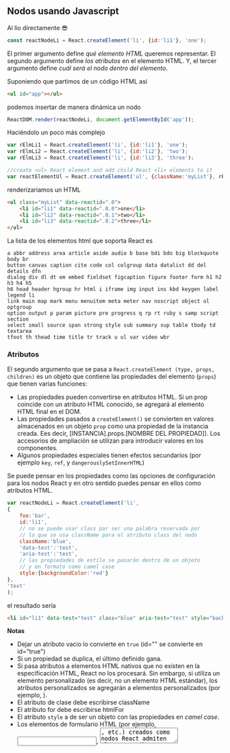 ## Nodos usando Javascript

Al lio directamente 😎

```js
const reactNodeLi = React.createElement('li', {id:'li1'}, 'one');
````

El primer argumento define *qué elemento HTML* queremos representar. El segundo argumento define *los atributos* en el elemento HTML. Y, el tercer argumento define *cuál será el nodo dentro del elemento*.

Suponiendo que partimos de un código HTML así

```html
<ul id="app"></ul>
```

podemos insertar de manera dinámica un nodo

```js
ReactDOM.render(reactNodeLi, document.getElementById('app'));
```

Haciéndolo un poco más complejo

```js
var rElmLi1 = React.createElement('li', {id:'li1'}, 'one');
var rElmLi2 = React.createElement('li', {id:'li2'}, 'two');
var rElmLi3 = React.createElement('li', {id:'li3'}, 'three');

//create <ul> React element and add child React <li> elements to it
var reactElementUl = React.createElement('ul', {className:'myList'}, rElmLi1,rElmLi2,rElmLi3);
```

renderizariamos un HTML

```html
<ul class="myList" data-reactid=".0">
    <li id="li1" data-reactid=".0.0">one</li>
    <li id="li2" data-reactid=".0.1">two</li>
    <li id="li3" data-reactid=".0.2">three</li>
</ul>
```

La lista de los elementos html que soporta React es
```
a abbr address area article aside audio b base bdi bdo big blockquote body br
button canvas caption cite code col colgroup data datalist dd del details dfn
dialog div dl dt em embed fieldset figcaption figure footer form h1 h2 h3 h4 h5
h6 head header hgroup hr html i iframe img input ins kbd keygen label legend li
link main map mark menu menuitem meta meter nav noscript object ol optgroup
option output p param picture pre progress q rp rt ruby s samp script section
select small source span strong style sub summary sup table tbody td textarea
tfoot th thead time title tr track u ul var video wbr
```

### Atributos
El segundo argumento que se pasa a `React.createElement (type, props, children)` es un objeto que contiene las propiedades del elemento (`props`) que tienen varias funciones:

* Las propiedades pueden convertirse en atributos HTML. Si un prop coincide con un atributo HTML conocido, se agregará al elemento HTML final en el DOM.
* Las propiedades pasados a `createElement()` se convierten en valores almacenados en un objeto `prop` como una propiedad de la instancia creada. Ees decir, [INSTANCIA].props.[NOMBRE DEL PROPIEDAD]). Los accesorios de ampliación se utilizan para introducir valores en los componentes.
* Algunos propiedades especiales tienen efectos secundarios (por ejemplo `key`, `ref`, y `dangerouslySetInnerHTML`)

Se puede pensar en los propiedades como las opciones de configuración para los nodos React y en otro sentido puedes pensar en ellos como atributos HTML.

```js
var reactNodeLi = React.createElement('li',
{
    foo:'bar',
    id:'li1',
    // no se puede usar class por ser una palabra reservada por
    // lo que se usa className para el atributo class del nodo
    className:'blue',
    'data-test':'test',
    'aria-test':'test',
    // las propiedades de estilo se pasarán dentro de un objeto
    // y en formato como camel case
    style:{backgroundColor:'red'}
},
'text'
);
```
 el resultado sería
 
 ```html
 <li id="li1" data-test="test" class="blue" aria-test="test" style="background-color:red;" data-reactid=".0">text</li>
 ```

**Notas**

* Dejar un atributo vacio lo convierte en `true` (id="" se convierte en id="true")
* Si un propiedad se duplica, el último definido gana.
* Si pasa atributos a elementos HTML nativos que no existen en la especificación HTML, React no los procesará. Sin embargo, si utiliza un elemento personalizado (es decir, no un elemento HTML estándar), los atributos personalizados se agregarán a elementos personalizados (por ejemplo, <drago-component custom-attribute = "foo" />).
* El atributo de clase debe escribirse className
* El atributo for debe escribirse htmlFor
* El atributo `style` a de ser un objeto con las propiedades en _camel case_.
* Los elementos de formulario HTML (por ejemplo, <input />, <textarea />, etc.) creados como nodos React admiten algunos atributos que son afectados por la interacción del usuario (value, checked, selected).
* Los atributos `ref` y `dangerouslySetInnerHTML` - que no existen en DOM - son de uso para acceder a un nodo y para ...
* Todos los atributos son camel case (por ejemplo, accept-charset se escribe como acceptCharset) que difiere de cómo se escriben en HTML.

Los siguientes son los atributos HTML que React soporta (mostrados en camel case):

```
accept acceptCharset accessKey action allowFullScreen allowTransparency alt
async autoComplete autoFocus autoPlay capture cellPadding cellSpacing challenge
charSet checked classID className colSpan cols content contentEditable
contextMenu controls coords crossOrigin data dateTime default defer dir
disabled download draggable encType form formAction formEncType formMethod
formNoValidate formTarget frameBorder headers height hidden high href hrefLang
htmlFor httpEquiv icon id inputMode integrity is keyParams keyType kind label
lang list loop low manifest marginHeight marginWidth max maxLength media
mediaGroup method min minLength multiple muted name noValidate nonce open
optimum pattern placeholder poster preload radioGroup readOnly rel required
reversed role rowSpan rows sandbox scope scoped scrolling seamless selected
shape size sizes span spellCheck src srcDoc srcLang srcSet start step style
summary tabIndex target title type useMap value width wmode wrap
```

### Factorias

React proporciona una forma para crear nodos de elementos HTML comúnmente utilizados: las factorias. Estas son simplemente funciones que generan un `ReactElement`. Si usamos `JSX`es bastante probable que jamás usemos las factorias. 
React también proporciona una forma de crear factorías propias por medio de `React.createFactory(type)`.

```js
var reactNodeLi = React.DOM.li({id:'li1'}, 'one');
var reactNodeLi = React.createElement('li', {id:'li1'}, 'one');
```

Estos son los elementos que tienen factoria

```
a,abbr,address,area,article,aside,audio,b,base,bdi,bdo,big,blockquote,body,br,button,
canvas,caption,cite,code,col,colgroup,data,datalist,dd,del,details,dfn,dialog,div,dl,
dt,em,embed,fieldset,figcaption,figure,footer,form,h1,h2,h3,h4,h5,h6,head,header,hgroup,
hr,html,i,iframe,img,input,ins,kbd,keygen,label,legend,li,link,main,map,mark,menu,
menuitem,meta,meter,nav,noscript,object,ol,optgroup,option,output,p,param,picture,
pre,progress,q,rp,rt,ruby,s,samp,script,section,select,small,source,span,strong,
style,sub,summary,sup,table,tbody,td,textarea,tfoot,th,thead,time,title,tr,track,
u,ul,var,video,wbr,circle,clipPath,defs,ellipse,g,image,line,linearGradient,mask,
path,pattern,polygon,polyline,radialGradient,rect,stop,svg,text,tspa
```

### Eventos

React crea lo que llama `SyntheticEvent` para cada evento, que contiene los detalles del evento similar a los detalles que se definen para los eventos DOM. React _normaliza_ los eventos **para que se comporten de manera consistentem en los diferentes navegadores**. La instancia `SyntheticEvent`, para un evento, se pasa a los eventos:

```js
const mouseOverHandler = () => {
  console.log('estás encima de mi!');
};
const clickhandler = () => {
  console.log('me pinchas y no sangro');
};
const reactNode = React.createElement(
  'div',
  { onClick: clickhandler, onMouseOver: mouseOverHandler },
  'click y mouseover'
);
ReactDOM.render(reactNode, document.getElementById('app'));
```

Cada instancia de `SyntheticEvent` tiene las siguientes propriedades 
```
bubbles
cancelable
currentTarget - DOMEventTarget
defaultPrevented
eventPhase
isTrusted
nativeEvent - DOMEvent
preventDefault
isDefaultPrevented
stopPropagation
isPropagationStopped()
target - DOMEventTarget
timeStamp
type
```

Si necesitamos los detalles del evento del explorador, se puede acceder a él utilizando la propiedad `nativeEvent` que se encuentra en el objeto `SyntheticEvent` que se pasa al handler del evento de React.